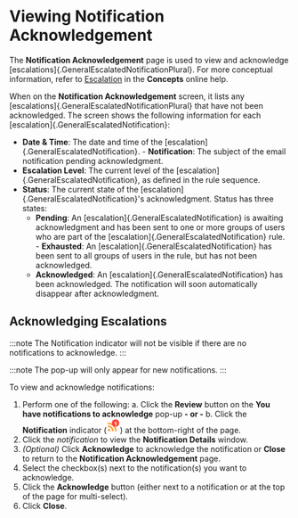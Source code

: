 # Viewing Notification Acknowledgement

The **Notification Acknowledgement** page is used to view and
acknowledge [escalations]{.GeneralEscalatedNotificationPlural}. For more conceptual information, refer to
[Escalation](../../../notifications/Escalation.md) in the
**Concepts** online help.

When on the **Notification Acknowledgement** screen, it lists any
[escalations]{.GeneralEscalatedNotificationPlural} that have not been acknowledged. The screen shows the following information for each
[escalation]{.GeneralEscalatedNotification}:

- **Date & Time**: The date and time of the
    [escalation]{.GeneralEscalatedNotification}. -   **Notification**: The subject of the email notification pending
    acknowledgment.
- **Escalation Level**: The current level of the
    [escalation]{.GeneralEscalatedNotification}, as defined in the rule     sequence.
- **Status**: The current state of the
    [escalation]{.GeneralEscalatedNotification}'s acknowledgment.     Status has three states:
  - **Pending**: An [escalation]{.GeneralEscalatedNotification} is         awaiting acknowledgment and has been sent to one or more groups
        of users who are part of the
        [escalation]{.GeneralEscalatedNotification} rule.     -   **Exhausted**: An [escalation]{.GeneralEscalatedNotification}
        has been sent to all groups of users in the rule, but has not
        been acknowledged.
  - **Acknowledged**: An [escalation]{.GeneralEscalatedNotification}         has been acknowledged. The notification will soon automatically
        disappear after acknowledgment.

## Acknowledging Escalations

:::note
The Notification indicator will not be visible if there are no notifications to acknowledge.
:::

:::note
The pop-up will only appear for new notifications.
:::

To view and acknowledge notifications:

1. Perform one of the following:
    a.  Click the **Review** button on the **You have notifications to
        acknowledge** pop-up **- or -**
    b.  Click the **Notification** indicator (![Notification         Icon](../../../Resources/Images/SM/NotificationIndicator.png "Notification Icon"))
        at the bottom-right of the page.
2. Click the *notification* to view the **Notification Details**
    window.
3. *(Optional)* Click **Acknowledge** to acknowledge
    the notification or **Close** to return to the **Notification
    Acknowledgement** page.
4. Select the checkbox(s) next to the notification(s) you want to
    acknowledge.
5. Click the **Acknowledge** button (either next to a notification or
    at the top of the page for multi-select).
6. Click **Close**.
